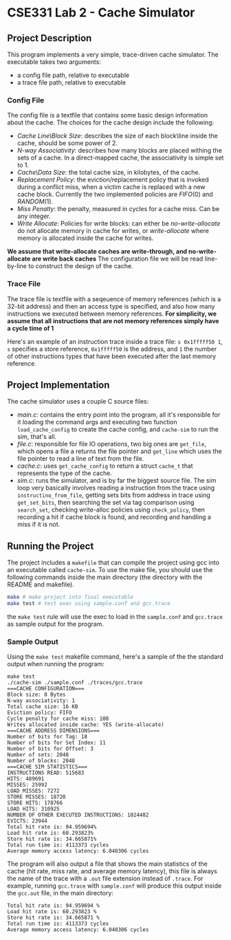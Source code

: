 # CSE331 Lab 2 - Cache Simulator

## Project Description

This program implements a very simple, trace-driven cache simulator. The executable takes two arguments:

- a config file path, relative to executable
- a trace file path, relative to executable

### Config File

The config file is a textfile that contains some basic design information about the cache. The choices for the cache design include the following:

- _Cache Line\Block Size_: describes the size of each block\line inside the cache, should be some power of 2.
- _N-way Associativity_: describes how many blocks are placed withing the sets of a cache. In a direct-mapped cache,
  the associativity is simple set to 1.
- _Cache\Data Size_: the total cache size, in kilobytes, of the cache.
- _Replacement Policy_: the eviction/replacement policy that is invoked during a conflict miss,
  when a victim cache is replaced with a new cache block.
  Currently the two implemented policies are _FIFO_(0) and _RANDOM_(1).
- _Miss Penalty_: the penalty, measured in cycles for a cache miss. Can be any integer.
- _Write Allocate_: Policies for write blocks: can either be _no-write-allocate_ do not allocate memory in cache for writes,
  or _write-allocate_ where memory is allocated inside the cache for writes.

**We assume that write-allocate caches are write-through, and no-write-allocate are write back caches**
The configuration file we will be read line-by-line to construct the design of the cache.

### Trace File

The trace file is textfile with a seqeuence of memory references
(which is a 32-bit address) and then an access type is specified, and also how many instructions we executed
between memory references.
**For simplicity, we assume that all instructions that are not memory references simply have a cycle time of 1**

Here's an example of an instruction trace inside a trace file:
`s 0x1fffff50 1`, `s` specifies a store reference, `0x1fffff50` is the address, and `1`
the number of other instructions types that have been executed after the last memory reference.

## Project Implementation

The cache simulator uses a couple C source files:

- _main.c_: contains the entry point into the program, all it's responsible for it loading the command args and
  executing two function `load_cache_config` to create the cache config, and `cache-sim` to run the sim, that's all.
- _file.c_: responsible for file IO operations, two big ones are `get_file`, which opens a file a returns the file pointer
  and `get_line` which uses the file pointer to read a line of text from the file.
- _cache.c_: uses `get_cache_config` to return a struct `cache_t` that represents the type of the cache.
- _sim.c_: runs the simulator, and is by far the biggest source file. The sim loop very basically involves
  reading a instruction from the trace using `instructino_from_file`, getting sets bits from address in trace using
  `get_set_bits`, then searching the set via tag comparison using `search_set`, checking write-alloc
  policies using `check_policy`, then recording a hit if cache block is found,
  and recording and handling a miss if it is not.

## Running the Project

The project includes a `makefile` that can compile the project using gcc into an executable called `cache-sim`.
To use the make file, you should use the following commands inside the
main directory (the directory with the README and makefile).

```sh
make # make project into final executable
make test # test exec using sample.conf and gcc.trace
```

the `make test` rule will use the exec to load in the `sample.conf` and `gcc.trace` as sample output for the program.

### Sample Output

Using the `make test` makefile command, here's a sample of the the standard output when running the program:

```
make test
./cache-sim ./sample.conf ./traces/gcc.trace
===CACHE CONFIGURATION===
Block size: 8 Bytes
N-way associativity: 1
Total cache size: 16 KB
Eviction policy: FIFO
Cycle penalty for cache miss: 100
Writes allocated inside cache: YES (write-allocate)
===CACHE ADDRESS DIMENSIONS===
Number of bits for Tag: 18
Number of bits for Set Index: 11
Number of bits for Offset: 3
Number of sets: 2048
Number of blocks: 2048
===CACHE SIM STATISTICS===
INSTRUCTIONS READ: 515683
HITS: 489691
MISSES: 25992
LOAD MISSES: 7272
STORE MISSES: 18720
STORE HITS: 178766
LOAD HITS: 310925
NUMBER OF OTHER EXECUTED INSTRUCTIONS: 1024482
EVICTS: 23944
Total hit rate is: 94.959694%
Load hit rate is: 60.293823%
Store hit rate is: 34.665871%
Total run time is: 4113373 cycles
Average memory access latency: 6.040306 cycles
```

The program will also output a file that shows the main statistics of the cache
(hit rate, miss rate, and average memory latency), this file is always the name of the trace
with a `.out` file extension instead of `.trace`. For example, running `gcc.trace` with `sample.conf`
will produce this output inside the `gcc.out` file, in the main directory:

```
Total hit rate is: 94.959694 %
Load hit rate is: 60.293823 %
Store hit rate is: 34.665871 %
Total run time is: 4113373 cycles
Average memory access latency: 6.040306 cycles
```
